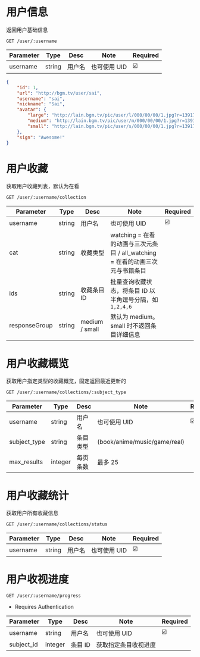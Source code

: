# 用户信息
返回用户基础信息

`GET /user/:username`

| Parameter | Type | Desc | Note | Required |
| ------------- | ------------- | ------------- | ------------- | ------------- |
| username  | string | 用户名 | 也可使用 UID | ☑️ |


```json
{
    "id": 1,
    "url": "http://bgm.tv/user/sai",
    "username": "sai",
    "nickname": "Sai",
    "avatar": {
        "large": "http://lain.bgm.tv/pic/user/l/000/00/00/1.jpg?r=1391790456",
        "medium": "http://lain.bgm.tv/pic/user/m/000/00/00/1.jpg?r=1391790456",
        "small": "http://lain.bgm.tv/pic/user/s/000/00/00/1.jpg?r=1391790456"
    },
    "sign": "Awesome!"
}
```

# 用户收藏
获取用户收藏列表，默认为在看

`GET /user/:username/collection`

| Parameter | Type | Desc | Note | Required |
| ------------- | ------------- | ------------- | ------------- | ------------- |
| username  | string | 用户名 | 也可使用 UID | ☑️ |
| cat  | string | 收藏类型 |  watching = 在看的动画与三次元条目 / all_watching = 在看的动画三次元与书籍条目  | |
| ids  | string | 收藏条目 ID |  批量查询收藏状态，将条目 ID 以半角逗号分隔，如 `1,2,4,6`  | |
| responseGroup  | string |  medium / small  |  默认为 medium。small 时不返回条目详细信息  | |

# 用户收藏概览
获取用户指定类型的收藏概览，固定返回最近更新的

`GET /user/:username/collections/:subject_type`

| Parameter | Type | Desc | Note | Required |
| ------------- | ------------- | ------------- | ------------- | ------------- |
| username  | string | 用户名 | 也可使用 UID | ☑️ |
| subject_type  | string | 条目类型 |  (book/anime/music/game/real)  | |
| max_results  | integer | 每页条数  | 最多 25 | |

# 用户收藏统计
获取用户所有收藏信息

`GET /user/:username/collections/status`

| Parameter | Type | Desc | Note | Required |
| ------------- | ------------- | ------------- | ------------- | ------------- |
| username  | string | 用户名 | 也可使用 UID | ☑️ |

# 用户收视进度

`GET /user/:username/progress`

* Requires Authentication

| Parameter | Type | Desc | Note | Required |
| ------------- | ------------- | ------------- | ------------- | ------------- |
| username  | string | 用户名 | 也可使用 UID | ☑️ |
| subject_id  | integer | 条目 ID | 获取指定条目收视进度  | |

